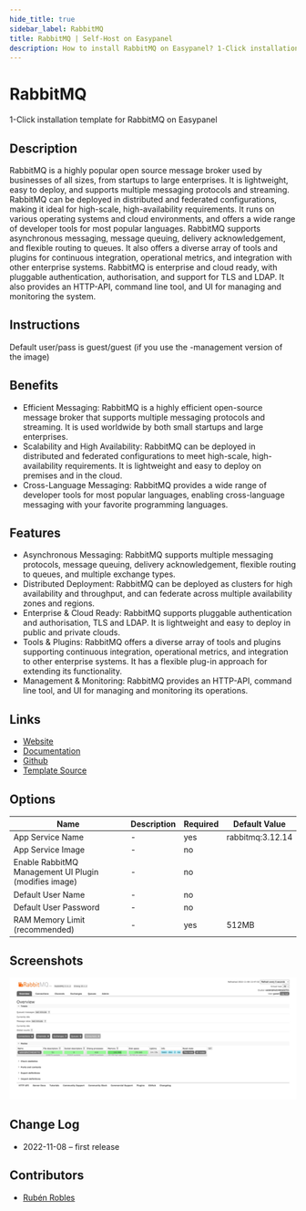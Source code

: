 ```yaml
---
hide_title: true
sidebar_label: RabbitMQ
title: RabbitMQ | Self-Host on Easypanel
description: How to install RabbitMQ on Easypanel? 1-Click installation template for RabbitMQ on Easypanel
---
```


<!-- generated -->

# RabbitMQ

1-Click installation template for RabbitMQ on Easypanel

## Description

RabbitMQ is a highly popular open source message broker used by businesses of all sizes, from startups to large enterprises. It is lightweight, easy to deploy, and supports multiple messaging protocols and streaming. RabbitMQ can be deployed in distributed and federated configurations, making it ideal for high-scale, high-availability requirements. It runs on various operating systems and cloud environments, and offers a wide range of developer tools for most popular languages. RabbitMQ supports asynchronous messaging, message queuing, delivery acknowledgement, and flexible routing to queues. It also offers a diverse array of tools and plugins for continuous integration, operational metrics, and integration with other enterprise systems. RabbitMQ is enterprise and cloud ready, with pluggable authentication, authorisation, and support for TLS and LDAP. It also provides an HTTP-API, command line tool, and UI for managing and monitoring the system.

## Instructions

Default user/pass is guest/guest (if you use the -management version of the image)

## Benefits

- Efficient Messaging: RabbitMQ is a highly efficient open-source message broker that supports multiple messaging protocols and streaming. It is used worldwide by both small startups and large enterprises.
- Scalability and High Availability: RabbitMQ can be deployed in distributed and federated configurations to meet high-scale, high-availability requirements. It is lightweight and easy to deploy on premises and in the cloud.
- Cross-Language Messaging: RabbitMQ provides a wide range of developer tools for most popular languages, enabling cross-language messaging with your favorite programming languages.

## Features

- Asynchronous Messaging: RabbitMQ supports multiple messaging protocols, message queuing, delivery acknowledgement, flexible routing to queues, and multiple exchange types.
- Distributed Deployment: RabbitMQ can be deployed as clusters for high availability and throughput, and can federate across multiple availability zones and regions.
- Enterprise & Cloud Ready: RabbitMQ supports pluggable authentication and authorisation, TLS and LDAP. It is lightweight and easy to deploy in public and private clouds.
- Tools & Plugins: RabbitMQ offers a diverse array of tools and plugins supporting continuous integration, operational metrics, and integration to other enterprise systems. It has a flexible plug-in approach for extending its functionality.
- Management & Monitoring: RabbitMQ provides an HTTP-API, command line tool, and UI for managing and monitoring its operations.

## Links

- [Website](https://www.rabbitmq.com/)
- [Documentation](https://www.rabbitmq.com/documentation.html)
- [Github](https://github.com/rabbitmq/rabbitmq-server/)
- [Template Source](https://github.com/easypanel-io/templates/tree/main/templates/rabbitmq)

## Options

Name | Description | Required | Default Value
-|-|-|-
App Service Name | - | yes | rabbitmq:3.12.14
App Service Image | - | no | 
Enable RabbitMQ Management UI Plugin (modifies image) | - | no | 
Default User Name | - | no | 
Default User Password | - | no | 
RAM Memory Limit (recommended) | - | yes | 512MB

## Screenshots

![RabbitMQ Screenshot](./assets/screenshot.jpg)

## Change Log

- 2022-11-08 – first release

## Contributors

- [Rubén Robles](https://github.com/D8vjork)
